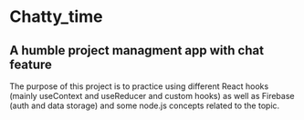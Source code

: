 # Chatty_time
## A humble project managment app with chat feature 
The purpose of this project is to practice using different React hooks (mainly useContext and useReducer and custom hooks) as well as Firebase (auth and data storage) and some node.js concepts related to the topic.
